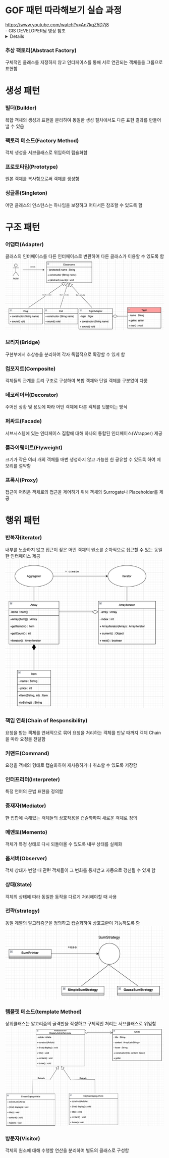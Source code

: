 # GOF 패턴 따라해보기 실습 과정
<u>
<a>https://www.youtube.com/watch?v=An7kqZ5D7j8</a>
</u><br>
- GIS DEVELOPER님 영상 참조 
<details>
개발환경 : Intellij, JDK 11 <br>
<ol>
<h4>목차</h4>
<li>iterator</li>
<li>strategy</li>
<li>Singleton</li>
<li>Bridge</li>
<li>template</li>
<li>Adapter</li>
<li>Flyweight</li>
<li>Composite</li>
<li>Factory Method</li>
<li>Observer</li>
<li>Mediator</li>
<li>Memento</li>
<li>Proxy</li>
<li>Decorator</li>
<li>Chain of Responsibility</li>
<li>Prototype</li>
<li>Facade</li>
<li>Builder</li>
<li>Command</li>
<li>Abstract Factory</li>
<li>State</li>
<li>Interpreter</li>
<li>Visitor</li>
</ol>
</details>


### 추상 팩토리(Abstract Factory)
<summary>구체적인 클래스를 지정하지 않고 인터페이스를 통해 서로 연관되는 객체들을 그룹으로 표현함</summary>

# 생성 패턴
### 빌더(Builder)
<summary>복합 객체의 생성과 표현을 분리하여 동일한 생성 절차에서도 다른 표현 결과를 만들어낼 수 있음</summary>

### 팩토리 메소드(Factory Method)
<summary>객체 생성을 서브클래스로 위임하여 캡슐화함</summary>

### 프로토타입(Prototype)
<summary>원본 객체를 복사함으로써 객체를 생성함</summary>

### 싱글톤(Singleton)
<summary>어떤 클래스의 인스턴스는 하나임을 보장하고 어디서든 참조할 수 있도록 함
</summary>

# 구조 패턴
### 어댑터(Adapter)
<summary>클래스의 인터페이스를 다른 인터페이스로 변환하여 다른 클래스가 이용할 수 있도록 함
</summary>
<img src="adapter.png"/>

### 브리지(Bridge)
<summary>구현부에서 추상층을 분리하여 각자 독립적으로 확장할 수 있게 함
</summary>

### 컴포지트(Composite)
<summary>객체들의 관계를 트리 구조로 구성하여 복합 객체와 단일 객체를 구분없이 다룸
</summary>

### 데코레이터(Decorator)
<summary>주어진 상황 및 용도에 따라 어떤 객체에 다른 객체를 덧붙이는 방식
</summary>

### 퍼싸드(Facade)
<summary>서브시스템에 있는 인터페이스 집합에 대해 하나의 통합된 인터페이스(Wrapper) 제공
</summary>

### 플라이웨이트(Flyweight)
<summary>크기가 작은 여러 개의 객체를 매번 생성하지 않고 가능한 한 공유할 수 있도록 하여 메모리를 절약함
</summary>

### 프록시(Proxy)
<summary>접근이 어려운 객체로의 접근을 제어하기 위해 객체의 Surrogate나 Placeholder를 제공
</summary>

# 행위 패턴
### 반복자(iterator)
<summary>내부를 노출하지 않고 접근이 잦은 어떤 객체의 원소를 순차적으로 접근할 수 있는 동일한 인터페이스 제공</summary>
<img src="iterator.png">

### 책임 연쇄(Chain of Responsibility)
<summary>요청을 받는 객체를 연쇄적으로 묶어 요청을 처리하는 객체를 만날 때까지 객체 Chain을 따라 요청을 전달함
</summary>

### 커맨드(Command)
<summary>요청을 객체의 형태로 캡슐화하여 재사용하거나 취소할 수 있도록 저장함
</summary>

### 인터프리터(Interpreter)
<summary>특정 언어의 문법 표현을 정의함
</summary>

### 중재자(Mediator)
<summary>한 집합에 속해있는 객체들의 상호작용을 캡슐화하여 새로운 객체로 정의
</summary>

### 메멘토(Memento)
<summary>객체가 특정 상태로 다시 되돌아올 수 있도록 내부 상태를 실체화
</summary>

### 옵서버(Observer)
<summary>객체 상태가 변할 때 관련 객체들이 그 변화를 통지받고 자동으로 갱신될 수 있게 함
</summary>

### 상태(State)
<summary>객체의 상태에 따라 동일한 동작을 다르게 처리해야할 때 사용
</summary>

### 전략(strategy)
<summary>동일 계열의 알고리즘군을 정의하고 캡슐화하여 상호교환이 가능하도록 함
</summary>
<img src="strategy.png">

### 템플릿 메소드(template Method)
<summary>상위클래스는 알고리즘의 골격만을 작성하고 구체적인 처리는 서브클래스로 위임함
</summary>
<img src="template.png">

### 방문자(Visitor)
<summary>객체의 원소에 대해 수행할 연산을 분리하여 별도의 클래스로 구성함
</summary>


